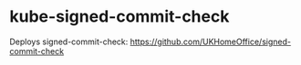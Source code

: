 # kube-signed-commit-check

Deploys signed-commit-check: https://github.com/UKHomeOffice/signed-commit-check
